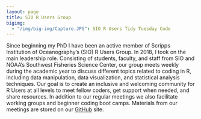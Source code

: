 ```yaml
---
layout: page
title: SIO R Users Group
bigimg:
  - "/img/big-img/Capture.JPG": SIO R Users Tidy Tuesday Code
---
```


Since beginning my PhD I have been an active member of Scripps Institution of Oceanography’s (SIO) R Users Group. In 2018, I took on the main leadership role. Consisting of students, faculty, and staff from SIO and NOAA’s Southwest Fisheries Science Center, our group meets weekly during the academic year to discuss different topics related to coding in R, including data manipulation, data visualization, and statistical analysis techniques. Our goal is to create an inclusive and welcoming community for R Users at all levels to meet fellow coders, get support when needed, and share resources. In addition to our regular meetings we also facilitate working groups and beginner coding boot camps. 
Materials from our meetings are stored on our [GitHub](https://github.com/Open-Data-Science-at-SIO/R-Users-Presentations) site.
